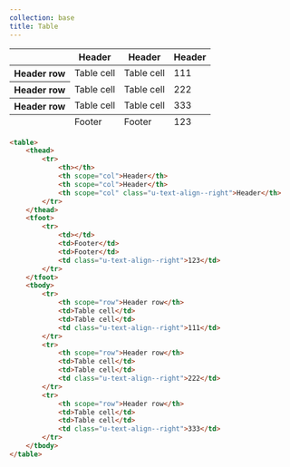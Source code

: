 ```yaml
---
collection: base
title: Table
---
```


<table>
    <thead>
        <tr>
            <th></th>
            <th scope="col">Header</th>
            <th scope="col">Header</th>
            <th scope="col" class="u-text-align--right">Header</th>
        </tr>
    </thead>
    <tfoot>
        <tr>
            <td></td>
            <td>Footer</td>
            <td>Footer</td>
            <td class="u-text-align--right">123</td>
        </tr>
    </tfoot>
    <tbody>
        <tr>
            <th scope="row">Header row</th>
            <td>Table cell</td>
            <td>Table cell</td>
            <td class="u-text-align--right">111</td>
        </tr>
        <tr>
            <th scope="row">Header row</th>
            <td>Table cell</td>
            <td>Table cell</td>
            <td class="u-text-align--right">222</td>
        </tr>
        <tr>
            <th scope="row">Header row</th>
            <td>Table cell</td>
            <td>Table cell</td>
            <td class="u-text-align--right">333</td>
        </tr>
    </tbody>
</table>


```html
<table>
    <thead>
        <tr>
            <th></th>
            <th scope="col">Header</th>
            <th scope="col">Header</th>
            <th scope="col" class="u-text-align--right">Header</th>
        </tr>
    </thead>
    <tfoot>
        <tr>
            <td></td>
            <td>Footer</td>
            <td>Footer</td>
            <td class="u-text-align--right">123</td>
        </tr>
    </tfoot>
    <tbody>
        <tr>
            <th scope="row">Header row</th>
            <td>Table cell</td>
            <td>Table cell</td>
            <td class="u-text-align--right">111</td>
        </tr>
        <tr>
            <th scope="row">Header row</th>
            <td>Table cell</td>
            <td>Table cell</td>
            <td class="u-text-align--right">222</td>
        </tr>
        <tr>
            <th scope="row">Header row</th>
            <td>Table cell</td>
            <td>Table cell</td>
            <td class="u-text-align--right">333</td>
        </tr>
    </tbody>
</table>
```
